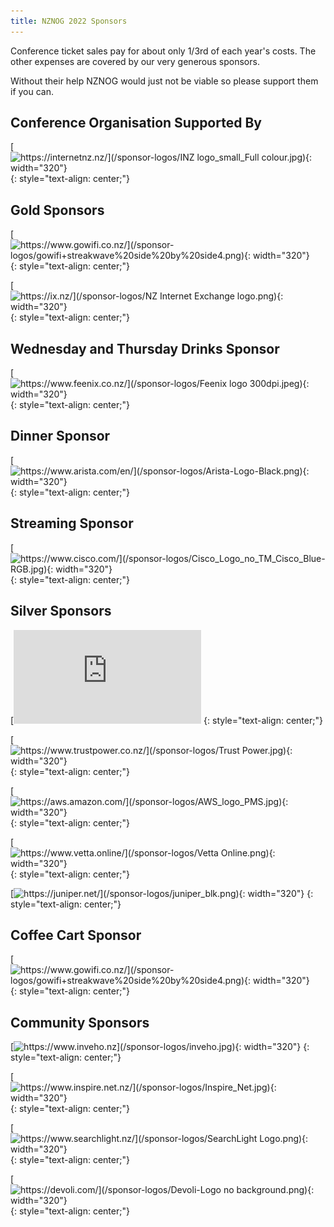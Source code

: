```yaml
---
title: NZNOG 2022 Sponsors
---
```


Conference ticket sales pay for about only 1/3rd of each year's costs. The other expenses are covered by our very generous sponsors.

Without their help NZNOG would just not be viable so please support them if you can.

## Conference Organisation Supported By
[![https://internetnz.nz/](/sponsor-logos/INZ logo_small_Full colour.jpg){: width="320"}](https://internetnz.nz/)
{: style="text-align: center;"}

## Gold Sponsors
[![https://www.gowifi.co.nz/](/sponsor-logos/gowifi+streakwave%20side%20by%20side4.png){: width="320"}](https://www.gowifi.co.nz/)
{: style="text-align: center;"}

[![https://ix.nz/](/sponsor-logos/NZ Internet Exchange logo.png){: width="320"}](https://ix.nz/)
{: style="text-align: center;"}

## Wednesday and Thursday Drinks Sponsor
[![https://www.feenix.co.nz/](/sponsor-logos/Feenix logo 300dpi.jpeg){: width="320"}](https://www.feenix.co.nz/)
{: style="text-align: center;"}

## Dinner Sponsor
[![https://www.arista.com/en/](/sponsor-logos/Arista-Logo-Black.png){: width="320"}](https://www.arista.com/en/)
{: style="text-align: center;"}

## Streaming Sponsor
[![https://www.cisco.com/](/sponsor-logos/Cisco_Logo_no_TM_Cisco_Blue-RGB.jpg){: width="320"}](https://www.cisco.com/)
{: style="text-align: center;"}

## Silver Sponsors
[![http://www.2talk.co.nz/index.html](/sponsor-logos/2talk_logo_17.png){: width="320"}](http://www.2talk.co.nz/index.html)
{: style="text-align: center;"}

[![https://www.trustpower.co.nz/](/sponsor-logos/Trust Power.jpg){: width="320"}](https://www.trustpower.co.nz/)
{: style="text-align: center;"}

[![https://aws.amazon.com/](/sponsor-logos/AWS_logo_PMS.jpg){: width="320"}](https://aws.amazon.com/)
{: style="text-align: center;"}

[![https://www.vetta.online/](/sponsor-logos/Vetta Online.png){: width="320"}](https://www.vetta.online/)
{: style="text-align: center;"}

[![https://juniper.net/](/sponsor-logos/juniper_blk.png){: width="320"}](https://juniper.net/)
{: style="text-align: center;"}

## Coffee Cart Sponsor
[![https://www.gowifi.co.nz/](/sponsor-logos/gowifi+streakwave%20side%20by%20side4.png){: width="320"}](https://www.gowifi.co.nz/)
{: style="text-align: center;"}

## Community Sponsors

[![https://www.inveho.nz](/sponsor-logos/inveho.jpg){: width="320"}](https://www.inveho.nz/)
{: style="text-align: center;"}

[![https://www.inspire.net.nz/](/sponsor-logos/Inspire_Net.jpg){: width="320"}](https://www.inspire.net.nz/)
{: style="text-align: center;"}

[![https://www.searchlight.nz/](/sponsor-logos/SearchLight Logo.png){: width="320"}](https://www.searchlight.nz/)
{: style="text-align: center;"}

[![https://devoli.com/](/sponsor-logos/Devoli-Logo no background.png){: width="320"}](https://devoli.com/)
{: style="text-align: center;"}
